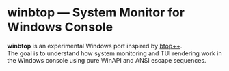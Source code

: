 # winbtop — System Monitor for Windows Console

**winbtop** is an experimental Windows port inspired by [btop++](https://github.com/aristocratos/btop4win).  
The goal is to understand how system monitoring and TUI rendering work in the Windows console using pure WinAPI and ANSI escape sequences.

